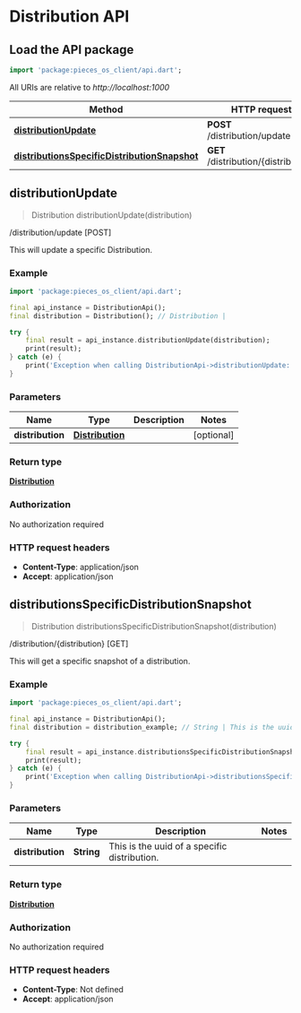 # Distribution API

## Load the API package
```dart
import 'package:pieces_os_client/api.dart';
```

All URIs are relative to *http://localhost:1000*

Method | HTTP request | Description
------------- | ------------- | -------------
[**distributionUpdate**](DistributionApi#distributionupdate) | **POST** /distribution/update | /distribution/update [POST]
[**distributionsSpecificDistributionSnapshot**](DistributionApi#distributionsspecificdistributionsnapshot) | **GET** /distribution/\{distribution\} | /distribution/\{distribution\} [GET]


## **distributionUpdate**
> Distribution distributionUpdate(distribution)

/distribution/update [POST]

This will update a specific Distribution.

### Example
```dart
import 'package:pieces_os_client/api.dart';

final api_instance = DistributionApi();
final distribution = Distribution(); // Distribution | 

try {
    final result = api_instance.distributionUpdate(distribution);
    print(result);
} catch (e) {
    print('Exception when calling DistributionApi->distributionUpdate: $e\n');
}
```

### Parameters

Name | Type | Description  | Notes
------------- | ------------- | ------------- | -------------
 **distribution** | [**Distribution**](../models/Distribution)|  | [optional] 

### Return type

[**Distribution**](../models/Distribution)

### Authorization

No authorization required

### HTTP request headers

 - **Content-Type**: application/json
 - **Accept**: application/json



## **distributionsSpecificDistributionSnapshot**
> Distribution distributionsSpecificDistributionSnapshot(distribution)

/distribution/\{distribution\} [GET]

This will get a specific snapshot of a distribution.

### Example
```dart
import 'package:pieces_os_client/api.dart';

final api_instance = DistributionApi();
final distribution = distribution_example; // String | This is the uuid of a specific distribution.

try {
    final result = api_instance.distributionsSpecificDistributionSnapshot(distribution);
    print(result);
} catch (e) {
    print('Exception when calling DistributionApi->distributionsSpecificDistributionSnapshot: $e\n');
}
```

### Parameters

Name | Type | Description  | Notes
------------- | ------------- | ------------- | -------------
 **distribution** | **String**| This is the uuid of a specific distribution. | 

### Return type

[**Distribution**](../models/Distribution)

### Authorization

No authorization required

### HTTP request headers

 - **Content-Type**: Not defined
 - **Accept**: application/json



